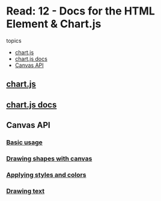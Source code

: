 # Read: 12 - Docs for the HTML <canvas> Element & Chart.js

topics

* [chart.js](#chart.js)
* [chart.js docs](#chart.js-docs)
* [Canvas API](#canvas-api)

## [chart.js](https://www.webdesignerdepot.com/2013/11/easily-create-stunning-animated-charts-with-chart-js/)

## [chart.js docs](https://www.chartjs.org/docs/latest/)

## Canvas API

### [Basic usage](https://developer.mozilla.org/en-US/docs/Web/API/Canvas_API/Tutorial/Basic_usage)

### [Drawing shapes with canvas](https://developer.mozilla.org/en-US/docs/Web/API/Canvas_API/Tutorial/Drawing_shapes)

### [Applying styles and colors](https://developer.mozilla.org/en-US/docs/Web/API/Canvas_API/Tutorial/Applying_styles_and_colors)

### [Drawing text](https://developer.mozilla.org/en-US/docs/Web/API/Canvas_API/Tutorial/Drawing_text)